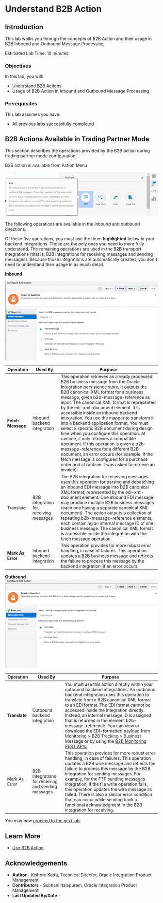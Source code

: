 # Understand B2B Action

## Introduction

This lab walks you through the concepts of B2B Action and their usage in B2B Inbound and Outbound Message Processing

Estimated Lab Time: 10 minutes

### Objectives

In this lab, you will:
* Understand B2B Actions
* Usage of B2B Action in Inbound and Outbound Message Processing

### Prerequisites

This lab assumes you have:
* All previous labs successfully completed


## B2B Actions Available in Trading Partner Mode

This section describes the operations provided by the B2B action during trading partner mode configuration.

B2B action is available from Action Menu

![](images/b2baction-1.png)

The following operations are available in the inbound and outbound directions.

Of these five operations, you must use the three **highlighted** below in your backend integrations. Those are the only ones you need to more fully understand. The remaining operations are used in the B2B transport integrations (that is, B2B integrations for receiving messages and sending messages). Because those integrations are automatically created, you don't need to understand their usage in as much detail.

**Inbound**

![](images/b2baction-inbound-1.png)

| Operation     | Used By                                | Purpose                                                                                                                                                                                                                                                                                                                                                                                                                                                                                                                                                                                                                                                                                                                                                                                                       |
|---------------|----------------------------------------|---------------------------------------------------------------------------------------------------------------------------------------------------------------------------------------------------------------------------------------------------------------------------------------------------------------------------------------------------------------------------------------------------------------------------------------------------------------------------------------------------------------------------------------------------------------------------------------------------------------------------------------------------------------------------------------------------------------------------------------------------------------------------------------------------------------|
| <b>Fetch Message</b> | Inbound backend integration            | This operation retrieves an already processed B2B business message from the Oracle Integration persistence store. It outputs the B2B canonical XML format for a business message, given b2b-message-reference as input. The canonical XML format is represented by the edi-xml-document element. It is accessible inside an inbound backend integration. You use the mapper to transform it into a backend application format. You must select a specific B2B document during design time when you configure this operation. At runtime, it only retrieves a compatible document. If this operation is given a b2b-message-reference for a different B2B document, an error occurs (for example, if the fetch message is configured for a purchase order and at runtime it was asked to retrieve an invoice). |
| Translate     | B2B integration for receiving messages | The B2B integration for receiving messages uses this operation for parsing and debatching an inbound EDI message into B2B canonical XML format, represented by the edi-xml-document element. One inbound EDI message may produce multiple B2B business messages (each one having a separate canonical XML document). The action outputs a collection of repeating b2b-message-reference elements, each containing an internal message ID of one business message. The canonical XML format is accessible inside the integration with the fetch message operation.                                                                                                                                                                                                                                             |
| <b>Mark As Error</b> | Inbound backend integration            | This operation provides for more robust error handling, in case of failures. This operation updates a B2B business message and reflects the failure to process this message by the backend integration, if an error occurs.                                                                                                                                                                                                                                                                                                                                                                                                                                                                                                                                                                                   |

**Outbound**
![](images/b2baction-outbound-1.png)

| Operation     | Used By                                             | Purpose                                                                                                                                                                                                                                                                                                                                                                                                                                                                                                              |
|---------------|-----------------------------------------------------|----------------------------------------------------------------------------------------------------------------------------------------------------------------------------------------------------------------------------------------------------------------------------------------------------------------------------------------------------------------------------------------------------------------------------------------------------------------------------------------------------------------------|
| <b>Translate</b>     | Outbound backend integration                        | You must use this action directly within your outbound backend integrations. An outbound backend integration uses this operation to translate from a B2B canonical XML format to an EDI format. The EDI format cannot be accessed inside the integration directly. Instead, an internal message ID is assigned that is returned in the element b2b-message-reference. You can view or download the EDI-formatted payload from Monitoring > B2B Tracking > Business Message or by using the [B2B Monitoring REST APIs.](https://docs.oracle.com/en/cloud/paas/integration-cloud/rest-api/api-b2b-monitoring.html) |
| Mark As Error | B2B integrations for receiving and sending messages | This operation provides for more robust error handling, in case of failures. This operation updates a B2B wire message and reflects the failure to process this message by the B2B integration for sending messages. For example, for the FTP sending messages integration, if the file write operation fails, this operation updates the wire message as failed. There is also a similar error condition that can occur while sending back a functional acknowledgment in the B2B integration for receiving.        |

You may now [proceed to the next lab](#next).

## Learn More

* [Use B2B Action](https://docs.oracle.com/en/cloud/paas/integration-cloud/integration-b2b/use-b2b-action-trading-partner-mode.html)

## Acknowledgements
* **Author** - Kishore Katta, Technical Director, Oracle Integration Product Management
* **Contributors** -  Subhani Italapuram, Oracle Integration Product Management
* **Last Updated By/Date** -
